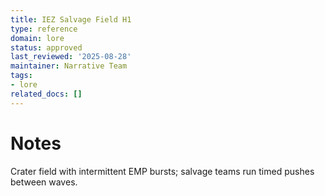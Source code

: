 ```yaml
---
title: IEZ Salvage Field H1
type: reference
domain: lore
status: approved
last_reviewed: '2025-08-28'
maintainer: Narrative Team
tags:
- lore
related_docs: []
---
```



# Notes

Crater field with intermittent EMP bursts; salvage teams run timed pushes between waves.
